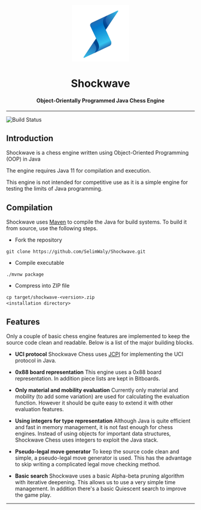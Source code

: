 <p align="center">
    <img src="assets/logo.png" alt="Banner" width="30%" height="30%">
</p>

<h1 align="center">Shockwave</h1>

<h4 align="center">Object-Orientally Programmed Java Chess Engine</h4>

---



![Build Status](https://github.com/SelimWaly/Shockwave/actions/workflows/build.yml/badge.svg)


Introduction
------------
Shockwave is a chess engine written using Object-Oriented Programming (OOP) in Java

The engine requires Java 11 for compilation and
execution.

This engine is not intended for competitive use as it is a simple engine for testing the limits of Java programming.


Compilation
--------
Shockwave uses [Maven](http://maven.apache.org/) to compile the Java for build systems. To build it from source, use the following
steps.

- Fork the repository
```shell
git clone https://github.com/SelimWaly/Shockwave.git
```

- Compile executable
```shell
./mvnw package
```

- Compress into ZIP file
```shell
cp target/shockwave-<version>.zip
<installation directory>
```


Features
--------
Only a couple of basic chess engine features are implemented to keep the
source code clean and readable. Below is a list of the major building
blocks.

- **UCI protocol**
Shockwave Chess uses [JCPI](https://github.com/fluxchess/jcpi) for implementing the UCI
protocol in Java.

- **0x88 board representation**
This engine uses a 0x88 board representation. In
addition piece lists are kept in Bitboards.

- **Only material and mobility evaluation**
Currently only material and mobility (to add some variation) are used
for calculating the evaluation function. However it should be quite easy to extend it with other evaluation features.

- **Using integers for type representation**
Although Java is quite efficient and fast in memory management, it is not fast enough for chess engines. Instead of using objects for important data structures, Shockwave Chess uses integers to
exploit the Java stack.

- **Pseudo-legal move generator**
To keep the source code clean and simple, a pseudo-legal move generator
is used. This has the advantage to skip writing a complicated legal move checking method.

- **Basic search**
Shockwave uses a basic Alpha-beta pruning algorithm with iterative
deepening. This allows us to use a very simple time management. In
addition there's a basic Quiescent search to improve the game play.


---
